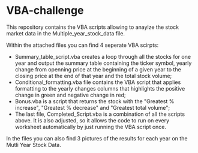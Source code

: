 # VBA-challenge
This repository contains the VBA scripts allowing to anaylze the stock market data in the Multiple_year_stock_data file.

Within the attached files you can find 4 seperate VBA scirpts:
- Summary_table_script.vba creates a loop through all the stocks for one year and output the summary table containing the ticker symbol, yearly change from openning price at the beginning of a given year to the closing price at the end of that year and the total stock volume;
- Conditional_formatting.vba file contains the VBA script that applies formatting to the yearly changes columns that highlights the positive change in green and negative change in red;
- Bonus.vba is a script that returns the stock with the "Greatest % increase", "Greatest % decrease" and "Greatest total volume";
- The last file, Completed_Script.vba is a combination of all the scripts above. It is also adjusted, so it allows the code to run on every worksheet automatically by just running the VBA script once.

In the files you can also find 3 pictures of the results for each year on the Mutli Year Stock Data.
